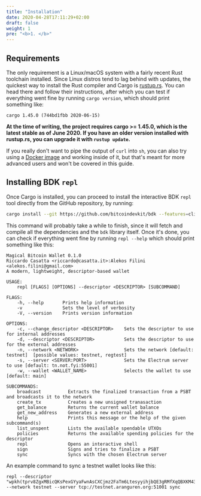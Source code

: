 ```yaml
---
title: "Installation"
date: 2020-04-28T17:11:29+02:00
draft: false
weight: 1
pre: "<b>1. </b>"
---
```


## Requirements

The only requirement is a Linux/macOS system with a fairly recent Rust toolchain installed. Since Linux distros tend to lag behind with updates, the quickest way to install the Rust compiler and Cargo is
[rustup.rs](https://rustup.rs/). You can head there and follow their instructions, after which you can test if everything went fine by running `cargo version`, which should print something like:

```
cargo 1.45.0 (744bd1fbb 2020-06-15)
```

**At the time of writing, the project requires cargo >= 1.45.0, which is the latest stable as of June 2020. If you have an older version installed with rustup.rs, you can upgrade it with `rustup update`.**

If you really don't want to pipe the output of `curl` into `sh`, you can also try using a [Docker image](https://hub.docker.com/_/rust) and working inside of it, but that's meant for more advanced
users and won't be covered in this guide.

## Installing BDK `repl`

Once Cargo is installed, you can proceed to install the interactive BDK `repl` tool directly from the GitHub repository, by running:

```bash
cargo install --git https://github.com/bitcoindevkit/bdk --features=cli-utils,esplora --example repl
```

This command will probably take a while to finish, since it will fetch and compile all the dependencies and the `bdk` library itself. Once it's done, you can check if everything went fine
by running `repl --help` which should print something like this:

```text
Magical Bitcoin Wallet 0.1.0
Riccardo Casatta <riccardo@casatta.it>:Alekos Filini <alekos.filini@gmail.com>
A modern, lightweight, descriptor-based wallet

USAGE:
    repl [FLAGS] [OPTIONS] --descriptor <DESCRIPTOR> [SUBCOMMAND]

FLAGS:
    -h, --help       Prints help information
    -v               Sets the level of verbosity
    -V, --version    Prints version information

OPTIONS:
    -c, --change_descriptor <DESCRIPTOR>    Sets the descriptor to use for internal addresses
    -d, --descriptor <DESCRIPTOR>           Sets the descriptor to use for the external addresses
    -n, --network <NETWORK>                 Sets the network [default: testnet]  [possible values: testnet, regtest]
    -s, --server <SERVER:PORT>              Sets the Electrum server to use [default: tn.not.fyi:55001]
    -w, --wallet <WALLET_NAME>              Selects the wallet to use [default: main]

SUBCOMMANDS:
    broadcast          Extracts the finalized transaction from a PSBT and broadcasts it to the network
    create_tx          Creates a new unsigned tranasaction
    get_balance        Returns the current wallet balance
    get_new_address    Generates a new external address
    help               Prints this message or the help of the given subcommand(s)
    list_unspent       Lists the available spendable UTXOs
    policies           Returns the available spending policies for the descriptor
    repl               Opens an interactive shell
    sign               Signs and tries to finalize a PSBT
    sync               Syncs with the chosen Electrum server
```

An example command to sync a testnet wallet looks like this:

```
repl --descriptor "wpkh(tprv8ZgxMBicQKsPexGYyaFwnAsCXCjmz2FaTm6LtesyyihjbQE3gRMfXqQBXKM43DvC1UgRVv1qom1qFxNMSqVAs88qx9PhgFnfGVUdiiDf6j4/0/*)" --network testnet --server tcp://testnet.aranguren.org:51001 sync
```
